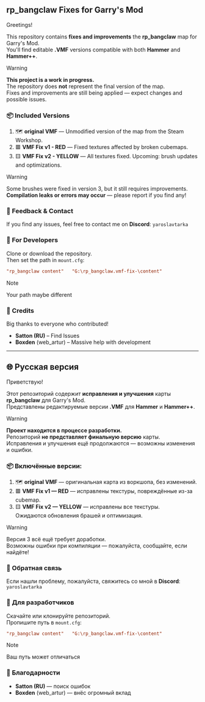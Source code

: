 ## rp_bangclaw Fixes for Garry's Mod

Greetings!

This repository contains **fixes and improvements** the **rp_bangclaw** map for Garry's Mod.  
You'll find editable **.VMF** versions compatible with both **Hammer** and **Hammer++**.

> [!Warning]
> **This project is a work in progress.**  
> The repository does **not** represent the final version of the map.  
> Fixes and improvements are still being applied — expect changes and possible issues.

### 📦 Included Versions

1. 🗺️ **original VMF** — Unmodified version of the map from the Steam Workshop.
2. 🟥 **VMF Fix v1 - RED** — Fixed textures affected by broken cubemaps.
3. 🟨 **VMF Fix v2 - YELLOW** — All textures fixed.
    Upcoming: brush updates and optimizations.

> [!Warning]
> Some brushes were fixed in version 3, but it still requires improvements.  
> **Compilation leaks or errors may occur** — please report if you find any!

### 💬 Feedback & Contact

If you find any issues, feel free to contact me on **Discord**: `yaroslavtarka`

### 🔧 For Developers

Clone or download the repository.  
Then set the path in `mount.cfg`:

```cfg
"rp_bangclaw content"	"G:\rp_bangclaw.vmf-fix-\content"
```
> [!NOTE]
> Your path maybe different

### 🙌 Credits

Big thanks to everyone who contributed!

- **Satton (RU)** – Find Issues  
- **Boxden** (web_artur) – Massive help with development

---

## 🌐 Русская версия

Приветствую!

Этот репозиторий содержит **исправления и улучшения** карты **rp_bangclaw** для Garry's Mod.  
Представлены редактируемые версии **.VMF** для **Hammer** и **Hammer++**.

> [!Warning]
> **Проект находится в процессе разработки.**  
> Репозиторий **не представляет финальную версию** карты.  
> Исправления и улучшения ещё продолжаются — возможны изменения и ошибки.

### 📦 Включённые версии:

1. 🗺️ **original VMF** — оригинальная карта из воркшопа, без изменений.  
2. 🟥 **VMF Fix v1 — RED** — исправлены текстуры, повреждённые из-за cubemap.  
3. 🟨 **VMF Fix v2 — YELLOW** — исправлены все текстуры.  
   Ожидаются обновления брашей и оптимизация.

> [!Warning]
> Версия 3 всё ещё требует доработки.  
> Возможны ошибки при компиляции — пожалуйста, сообщайте, если найдёте!

### 💬 Обратная связь

Если нашли проблему, пожалуйста, свяжитесь со мной в **Discord**: `yaroslavtarka`

### 🔧 Для разработчиков

Скачайте или клонируйте репозиторий.  
Пропишите путь в `mount.cfg`:

```cfg
"rp_bangclaw content"	"G:\rp_bangclaw.vmf-fix-\content"
```

> [!NOTE]
> Ваш путь может отличаться

### 🙌 Благодарности

- **Satton (RU)** — поиск ошибок  
- **Boxden** (web_artur) — внёс огромный вклад

